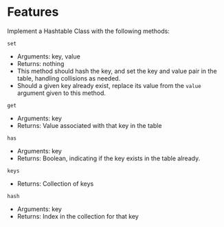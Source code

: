 # Features

Implement a Hashtable Class with the following methods:

`set`

- Arguments: key, value
- Returns: nothing
- This method should hash the key, and set the key and value pair in the table, handling collisions as needed.
- Should a given key already exist, replace its value from the `value` argument given to this method.


`get`

- Arguments: key
- Returns: Value associated with that key in the table

`has`

- Arguments: key
- Returns: Boolean, indicating if the key exists in the table already.

`keys`

- Returns: Collection of keys

`hash`

- Arguments: key
- Returns: Index in the collection for that key
